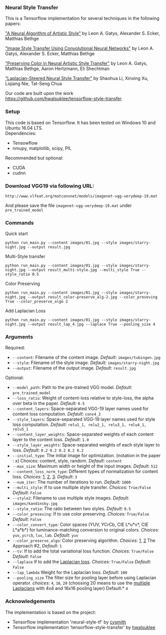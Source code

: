 ### Neural Style Transfer 
This is a Tensorflow implementation for several techniques in the following papers:

["A Neural Algorithm of Artistic Style"](https://arxiv.org/pdf/1508.06576.pdf) by Leon A. Gatys, Alexander S. Ecker, Matthias Bethge

["Image Style Transfer Using Convolutional Neural Networks"](https://www.cv-foundation.org/openaccess/content_cvpr_2016/papers/Gatys_Image_Style_Transfer_CVPR_2016_paper.pdf) by Leon A. Gatys, Alexander S. Ecker, Matthias Bethge

["Preserving Color in Neural Artistic Style Transfer"](https://arxiv.org/pdf/1606.05897.pdf) by Leon A. Gatys, Matthias Bethge, Aaron Hertzmann, Eli Shechtman

["Laplacian-Steered Neural Style Transfer"](https://arxiv.org/pdf/1707.01253.pdf) by Shaohua Li, Xinxing Xu, Liqiang Nie, Tat-Seng Chua

Our code are built upon the work https://github.com/hwalsuklee/tensorflow-style-transfer

### Setup
This code is based on Tensorflow. It has been tested on Windows 10 and Ubuntu 16.04 LTS.  
Dependencies:  
* Tensowflow
* nmupy, matplotlib, scipy, PIL  

Recommended but optional:  
* CUDA
* cudnn

### Download VGG19 via following URL:
```
http://www.vlfeat.org/matconvnet/models/imagenet-vgg-verydeep-19.mat
```
And please save the file `imagenet-vgg-verydeep-19.mat` under ``pre_trained_model``

### Commands
  Quick start
```
python run_main.py --content images/01.jpg --style images/starry-night.jpg --output result.jpg
```
  Multi-Style transfer
```
python run_main.py --content images/01.jpg --style images/starry-night.jpg --output result_multi-style.jpg --multi_style True --style_ratio 0.5 
```
  Color Preserving 
```
python run_main.py --content images/01.jpg --style images/starry-night.jpg --output result_color-preserve_alg-2.jpg --color_preseving True --color_preserve_algo 2
```
  Add Laplacian Loss
```
python run_main.py --content images/01.jpg --style images/starry-night.jpg --output result_lap_4.jpg --laplace True --pooling_size 4 
```
### Arguments

Required:  

* ``--content``: Filename of the content image. *Default:* ``images/tubingen.jpg``
* ``--style``: Filename of the style image. *Default:* ``images/starry-night.jpg``
* ``--output``: Filename of the output image. *Default:* ``result.jpg``

Optional:
* ``--model_path``: Path to the pre-trained VGG model. *Default:* ``pre_trained_model``  
* ``--loss_ratio``: Weight of content-loss relative to style-loss, the alpha over beta in the paper. *Default:* ``0.5``  
* ``--content_layers``: Space-separated VGG-19 layer names used for content loss computation. *Default:* ``conv4_2``  
* ``--style_layers``: Space-separated VGG-19 layer names used for style loss computation. *Default:* ``relu1_1, relu2_1, relu3_1, relu4_1, relu5_1``  
* ``--content_layer_weights``: Space-separated weights of each content layer to the content loss. *Default:* ``1.0``
* ``--style_layer_weights``: Space-separated weights of each style layer to loss. *Default:* ``0.2 0.2 0.2 0.2 0.2``
* ``--initial_type``: The initial image for optimization. (notation in the paper : x) Choices: content, style, random. *Default:* ``content``
* ``--max_size``: Maximum width or height of the input images. *Default:* ``512``
* ``--content_loss_norm_type``: Different types of normalization for content loss. *Choices:* [1](https://arxiv.org/pdf/1508.06576v2.pdf), [2](https://arxiv.org/pdf/1604.08610.pdf), [3](https://github.com/cysmith/neural-style-tf). *Default:* ``3``
* ``--num_iter``: The number of iterations to run. *Default:* ``1000``
* ``--multi_style``: If to use multiple style transfer. *Choices:* ``True/False`` *Default:* ``False``
* ``--style2``: Filename to use multiple style images. *Default:* ``images/kandinsky.jpg``
* ``--style_ratio``: The ratio between two styles. *Default:* ``0.5``
* ``--color_preseving``: If to use color preserving. *Choices:* ``True/False`` *Default:* ``False``
* ``--color_convert_type``: Color spaces (YUV, YCrCb, CIE L\*u\*v\*, CIE L\*a\*b\*)  for luminance-matching conversion to original colors. *Choices:* ``yuv``, ``ycrcb``, ``luv``, `lab`. *Default*: ``yuv``
* ``--color_preserve_algo``: Color preserving algorithm. *Choices:* [1](https://github.com/cysmith/neural-style-tf), [2](https://arxiv.org/pdf/1606.05897.pdf) The Approach #2,  *Default:* `1`
* `--tv`: If to add the total variational loss function. *Choices:* ``True/False`` *Default:* ``False``
* `--laplace` If to add the [Laplacian loss](https://arxiv.org/pdf/1707.01253.pdf). *Choices:* ``True/False`` *Default:* ``False``
* `--lap_lambda` Weight for the Laplacian loss. *Default:* ``100``
* `--pooling_size` The filter size for pooling layer before using Laplacian operator. *choices:* `4`, `16`, `20` (choosing 20 means to use the [multiple Laplacians](https://arxiv.org/pdf/1707.01253.pdf) with 4x4 and 16x16 pooling layer) Default:* `4`


### Acknowledgements

The implementation is based on the project:
* Tensorflow implementation 'neural-style-tf' by [cysmith](https://github.com/cysmith/neural-style-tf)
* Tensorflow implementation 'tensorflow-style-transfer' by [hwalsuklee](https://github.com/hwalsuklee/tensorflow-style-transfer)



